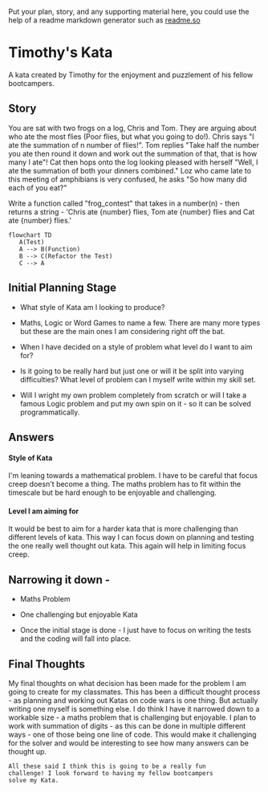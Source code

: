 Put your plan, story, and any supporting material here, you could use the help of a readme markdown generator such as [readme.so](https://readme.so/)

# Timothy's Kata
A kata created by Timothy for the enjoyment and puzzlement of his fellow bootcampers.

## Story 
You are sat with two frogs on a log, Chris and Tom. They are arguing about who ate the most flies (Poor flies, but what you going to do!). Chris says "I ate the summation of n number of flies!". Tom replies "Take half the number you ate then round it down and work out the summation of that, that is how many I ate"!
Cat then hops onto the log looking pleased with herself "Well, I ate the summation of both your dinners combined." Loz who came late to this meeting of amphibians is very confused, he asks "So how many did each of you eat?" 

Write a function called "frog_contest" that takes in a number(n) - then returns a string - 'Chris ate {number} flies, Tom ate {number} flies and Cat ate {number} flies.'

```mermaid
flowchart TD            
   A(Test)
   A --> B(Function)
   B --> C(Refactor the Test)
   C --> A
```



## Initial Planning Stage

- What style of Kata am I looking to produce?

- Maths, Logic or Word Games to name a few. There are many more types but these are the main ones I am considering right off the bat.

- When I have decided on a style of problem what level do I want to aim for?

- Is it going to be really hard but just one or will it be split into varying difficulties? What level of problem can I myself write within my skill set.

- Will I wright my own problem completely from scratch or will I take a famous Logic problem and put my own spin on it - so it can be solved programmatically.

## Answers

#### Style of Kata

I'm leaning towards a mathematical problem.
I have to be careful that focus creep doesn't become a thing. The maths problem has to fit within the timescale but be hard enough to be enjoyable and challenging.

#### Level I am aiming for

It would be best to aim for a harder kata that is more challenging than different levels of kata. This way I can focus down on planning and testing the one 
really well thought out kata. This again will help in limiting focus creep.

## Narrowing it down -

- Maths Problem

- One challenging but enjoyable Kata 

- Once the initial stage is done - I just have to
focus on writing the tests and the coding will fall into place.

## Final Thoughts
My final thoughts on what decision has been made for the problem I am going to create for my classmates. This has been a difficult thought process - as planning and working out Katas on code wars is one thing. But actually writing one myself is something else. I do think I have it narrowed down to a workable size - a maths problem that is challenging but enjoyable. I plan to work with summation of digits - as this can be done in multiple different ways - one of those being one line of code. This would make it challenging for the solver and would be interesting to see how many answers can be thought up. 

    All these said I think this is going to be a really fun
    challenge! I look forward to having my fellow bootcampers
    solve my Kata.
 